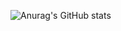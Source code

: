 ![Anurag's GitHub stats](https://github-readme-stats.vercel.app/api?username=Nationalcat&count_private=true&theme=dark)
